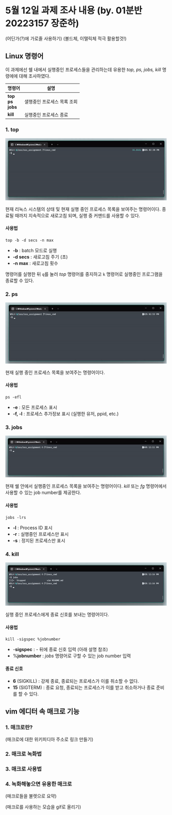 # 5월 12일 과제 조사 내용 (by. 01분반 20223157 장준하)

(어딘가(?)에 가로줄 사용하기)
(볼드체, 이탤릭체 적극 활용할것!)

## Linux 명령어

이 과제에선 쉘 내에서 실행중인 프로세스들을 관리하는데 유용한 *top, ps, jobs, kill* 명령에에 대해 조사하였다.

|명령어|설명|
|---|---|
|**top<br>ps<br>jobs**|샐행중인 프로세스 목록 조회|
|**kill**|실행중인 프로세스 종료|

### 1. top

![top 사용법](/images/linux/top.gif?raw=true)

현재 리눅스 시스템의 상태 및 현재 실행 중인 프로세스 목록을 보여주는 명령어이다.
종료될 때까지 지속적으로 새로고침 되며, 실행 중 커맨드를 사용할 수 있다.

#### 사용법

`top -b -d secs -n max`

+ **-b** : batch 모드로 실행
+ **-d secs** : 새로고침 주기 (초)
+ **-n max** : 새로고침 횟수

명령어를 실행한 뒤 `q`를 눌러 *top* 명령어를 중지하고 `k` 명령어로 실행중인 프로그램을 종료할 수 있다.

### 2. ps

![ps 사용법](/images/linux/ps.gif?raw=true)

현재 실행 중인 프로세스 목록을 보여주는 명령어이다.

#### 사용법

`ps -efl`

+ **-e** : 모든 프로세스 표시
+ **-f, -l** : 프로세스 추가정보 표시 (실행한 유저, ppid, etc.)

### 3. jobs

![jobs 사용법](/images/linux/jobs.gif?raw=true)

현재 쉘 안에서 실행중인 프로세스 목록을 보여주는 명령어이다.
*kill* 또는 *fg* 명령어에서 사용할 수 있는 job number를 제공한다.

#### 사용법

`jobs -lrs`

+ **-l** : Process ID 표시
+ **-r** : 실행중인 프로세스만 표시
+ **-s** : 정지된 프로세스만 표시

### 4. kill

![kill 사용법](/images/linux/kill.gif?raw=true)

실행 중인 프로세스에게 종료 신호를 보내는 명령어이다.

#### 사용법

`kill -sigspec %jobnumber`

+ -**sigspec** : - 뒤에 종료 신호 입력 (아래 설명 참조) 
+ %**jobnumber** : *jobs* 명령어로 구할 수 있는 job number 입력

#### 종료 신호

+ **6** (SIGKILL) : 강제 종료, 종료되는 프로세스가 이를 취소할 수 없다.
+ **15** (SIGTERM) : 종료 요청, 종료되는 프로세스가 이를 받고 취소하거나 종료 준비를 할 수 있다.

## vim 에디터 속 매크로 기능

### 1. 매크로란?

(매크로에 대한 위키피디아 주소로 링크 만들기)

### 2. 매크로 녹화법

### 3. 매크로 사용법

### 4. 녹화해놓으면 유용한 매크로

(매크로들을 불렛으로 요약)

(매크로를 사용하는 모습을 gif로 올리기)

